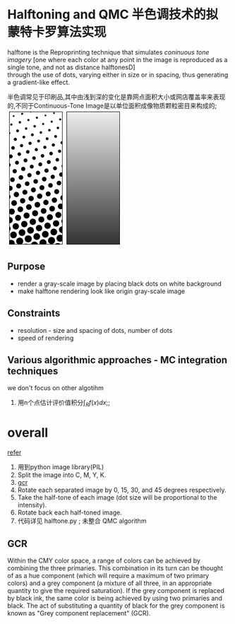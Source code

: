 # Halftoning and QMC 半色调技术的拟蒙特卡罗算法实现

halftone is the Reproprinting technique that simulates *coninuous tone imagery* [one where each color at any point in the image is reproduced as a single tone, and not as distance halftonesD]    
through the use of dots, varying either in size or in spacing, thus generating a gradient-like effect.

半色调常见于印刷品,其中由浅到深的变化是靠网点面积大小或网店覆盖率来表现的,不同于Continuous-Tone Image是以单位面积成像物质颗粒密目来构成的;
![image2](src/2.png)
## Purpose
- render a gray-scale image by placing black dots on white background
- make halftone rendering look like origin gray-scale image
## Constraints
- resolution - size and spacing of dots, number of dots
- speed of rendering
## Various algorithmic approaches - MC integration techniques
we don't focus on other algotihm
1. 用n个点估计评价值积分$\int_R{f(x)dx}$;;


# overall 
[refer](https://stackoverflow.com/questions/10572274/halftone-images-in-python/10575940#10575940)

1. 用到python image library(PIL)
1. Split the image into C, M, Y, K.
1. [gcr](#gcr)
1. Rotate each separated image by 0, 15, 30, and 45 degrees respectively.
1. Take the half-tone of each image (dot size will be proportional to the intensity).
1. Rotate back each half-toned image.
1. 代码详见 halftone.py ; 未整合 QMC algorithm

## GCR
Within the CMY color space,
a range of colors can be achieved by combining the three primaries.
This combination in its turn can be thought of as a hue component
(which will require a maximum of two primary colors)
and a grey component
(a mixture of all three, in an appropriate quantity to give the required saturation).
If the grey component is replaced by black ink, the same color is being achieved by using two primaries and black. 
The act of substituting a quantity of black for the grey component is known as "Grey component replacement" (GCR).

